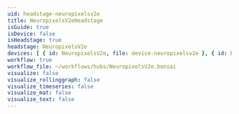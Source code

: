 ```yaml
---
uid: headstage-neuropixelsv2e
title: NeuropixelsV2eHeadstage
isGuide: true
isDevice: false
isHeadstage: true
headstage: NeuropixelsV2e
devices: [ { id: NeuropixelsV2e, file: device-neuropixelsv2e }, { id: BNO055, file: device-bno055_neuropixelsv2e } ]
workflow: true
workflow_file: ~/workflows/hubs/NeuropixelsV2e.bonsai
visualize: false
visualize_rollinggraph: false
visualize_timeseries: false
visualize_mat: false
visualize_text: false
---
```


